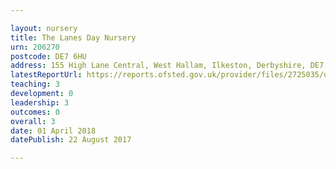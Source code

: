 ```yaml
---

layout: nursery
title: The Lanes Day Nursery
urn: 206270
postcode: DE7 6HU
address: 155 High Lane Central, West Hallam, Ilkeston, Derbyshire, DE7 6HU
latestReportUrl: https://reports.ofsted.gov.uk/provider/files/2725035/urn/206270.pdf
teaching: 3
development: 0
leadership: 3
outcomes: 0
overall: 3
date: 01 April 2018 
datePublish: 22 August 2017

---
```

